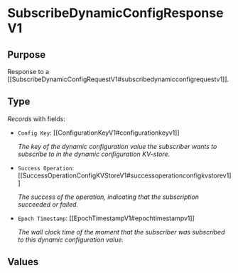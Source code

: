 # SubscribeDynamicConfigResponseV1

## Purpose

<!-- --8<-- [start:purpose] -->
Response to a [[SubscribeDynamicConfigRequestV1#subscribedynamicconfigrequestv1]].
<!-- --8<-- [end:purpose] -->

## Type

<!-- --8<-- [start:type] -->
<div class="type" markdown>


*Records* with fields:
- `Config Key`: [[ConfigurationKeyV1#configurationkeyv1]]

  *The key of the dynamic configuration value the subscriber wants to subscribe to in the dynamic configuration KV-store.*

- `Success Operation`: [[SuccessOperationConfigKVStoreV1#successoperationconfigkvstorev1]]

  *The success of the operation, indicating that the subscription succeeded or failed.*

- `Epoch Timestamp`: [[EpochTimestampV1#epochtimestampv1]]

  *The wall clock time of the moment that the subscriber was subscribed to this dynamic configuration value.*

</div>
<!-- --8<-- [end:type] -->

## Values
